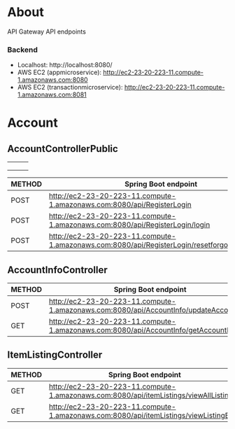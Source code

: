 # About
API Gateway API endpoints


### Backend
- Localhost: http://localhost:8080/
- AWS EC2 (appmicroservice): http://ec2-23-20-223-11.compute-1.amazonaws.com:8080
- AWS EC2 (transactionmicroservice): http://ec2-23-20-223-11.compute-1.amazonaws.com:8081

# Account
## AccountControllerPublic

|     |     |     |
|-----|-----|-----|
|     |     |     |
|     |     |     |
|     |     |     |

| METHOD | Spring Boot endpoint                                                                          | API Gateway Endpoint                                                                              |
|--------|-----------------------------------------------------------------------------------------------|---------------------------------------------------------------------------------------------------|
| POST   | http://ec2-23-20-223-11.compute-1.amazonaws.com:8080/api/RegisterLogin                        | https://0xq8werjoh.execute-api.us-east-1.amazonaws.com/live/RegisterLogin                         |
| POST   | http://ec2-23-20-223-11.compute-1.amazonaws.com:8080/api/RegisterLogin/login                  | https://0xq8werjoh.execute-api.us-east-1.amazonaws.com/live/RegisterLogin/login                   |
| POST   | http://ec2-23-20-223-11.compute-1.amazonaws.com:8080/api/RegisterLogin/resetforgottenpassword | https://0xq8werjoh.execute-api.us-east-1.amazonaws.com/live/RegisterLogin/resetforgottenpassword  |

## AccountInfoController
| METHOD | Spring Boot endpoint                                                                   | API Gateway Endpoint                                                                                  |
|--------|----------------------------------------------------------------------------------------|-------------------------------------------------------------------------------------------------------|
| POST   | http://ec2-23-20-223-11.compute-1.amazonaws.com:8080/api/AccountInfo/updateAccountInfo | https://219fucattd.execute-api.us-east-1.amazonaws.com/AccountInfo/api/AccountInfo/getaccountinfo     |
| GET    | http://ec2-23-20-223-11.compute-1.amazonaws.com:8080/api/AccountInfo/getAccountInfo    | https://219fucattd.execute-api.us-east-1.amazonaws.com/AccountInfo/api/AccountInfo/updateaccountinfo  |



## ItemListingController
| METHOD | Spring Boot endpoint                                                                     | API Gateway Endpoint                                                                                  |
|--------|------------------------------------------------------------------------------------------|-------------------------------------------------------------------------------------------------------|
| GET    | http://ec2-23-20-223-11.compute-1.amazonaws.com:8080/api/itemListings/viewAllListings    | https://219fucattd.execute-api.us-east-1.amazonaws.com/AccountInfo/api/AccountInfo/getaccountinfo     |
| GET    | http://ec2-23-20-223-11.compute-1.amazonaws.com:8080/api/itemListings/viewListingByID    | https://219fucattd.execute-api.us-east-1.amazonaws.com/AccountInfo/api/AccountInfo/updateaccountinfo  |






